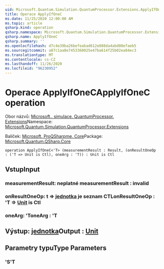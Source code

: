 ```yaml
---
uid: Microsoft.Quantum.Simulation.QuantumProcessor.Extensions.ApplyIfOneC
title: Operace ApplyIfOneC
ms.date: 11/25/2020 12:00:00 AM
ms.topic: article
qsharp.kind: operation
qsharp.namespace: Microsoft.Quantum.Simulation.QuantumProcessor.Extensions
qsharp.name: ApplyIfOneC
qsharp.summary: ''
ms.openlocfilehash: d7c4e39ba26befeabad612e888da4abd00efaeb5
ms.sourcegitcommit: a87c1aa8e7453360025e47ba614f25b02ea84ec3
ms.translationtype: MT
ms.contentlocale: cs-CZ
ms.lasthandoff: 11/26/2020
ms.locfileid: "96230952"
---
```

# <a name="applyifonec-operation"></a><span data-ttu-id="10ee4-102">Operace ApplyIfOneC</span><span class="sxs-lookup"><span data-stu-id="10ee4-102">ApplyIfOneC operation</span></span>

<span data-ttu-id="10ee4-103">Obor názvů: [Microsoft.. simulace. QuantumProcessor. Extensions](xref:Microsoft.Quantum.Simulation.QuantumProcessor.Extensions)</span><span class="sxs-lookup"><span data-stu-id="10ee4-103">Namespace: [Microsoft.Quantum.Simulation.QuantumProcessor.Extensions](xref:Microsoft.Quantum.Simulation.QuantumProcessor.Extensions)</span></span>

<span data-ttu-id="10ee4-104">Balíček: [Microsoft. ProQSharpme. Core](https://nuget.org/packages/Microsoft.Quantum.QSharp.Core)</span><span class="sxs-lookup"><span data-stu-id="10ee4-104">Package: [Microsoft.Quantum.QSharp.Core](https://nuget.org/packages/Microsoft.Quantum.QSharp.Core)</span></span>




```qsharp
operation ApplyIfOneC<'T> (measurementResult : Result, (onResultOneOp : ('T => Unit is Ctl), oneArg : 'T)) : Unit is Ctl
```


## <a name="input"></a><span data-ttu-id="10ee4-105">Vstup</span><span class="sxs-lookup"><span data-stu-id="10ee4-105">Input</span></span>

### <a name="measurementresult--__invalidresult__"></a><span data-ttu-id="10ee4-106">measurementResult: __neplatné <Result>__</span><span class="sxs-lookup"><span data-stu-id="10ee4-106">measurementResult : __invalid<Result>__</span></span>




### <a name="onresultoneop--t--unit--is-ctl"></a><span data-ttu-id="10ee4-107">onResultOneOp: t => [jednotka](xref:microsoft.quantum.lang-ref.unit)  je seznam CTL</span><span class="sxs-lookup"><span data-stu-id="10ee4-107">onResultOneOp : 'T => [Unit](xref:microsoft.quantum.lang-ref.unit)  is Ctl</span></span>




### <a name="onearg--t"></a><span data-ttu-id="10ee4-108">oneArg: 'T</span><span class="sxs-lookup"><span data-stu-id="10ee4-108">oneArg : 'T</span></span>





## <a name="output--unit"></a><span data-ttu-id="10ee4-109">Výstup: [jednotka](xref:microsoft.quantum.lang-ref.unit)</span><span class="sxs-lookup"><span data-stu-id="10ee4-109">Output : [Unit](xref:microsoft.quantum.lang-ref.unit)</span></span>



## <a name="type-parameters"></a><span data-ttu-id="10ee4-110">Parametry typu</span><span class="sxs-lookup"><span data-stu-id="10ee4-110">Type Parameters</span></span>

### <a name="t"></a><span data-ttu-id="10ee4-111">'S</span><span class="sxs-lookup"><span data-stu-id="10ee4-111">'T</span></span>

